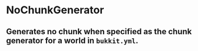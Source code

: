 # NoChunkGenerator
## Generates no chunk when specified as the chunk generator for a world in `bukkit.yml`.